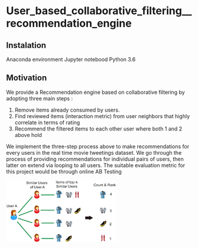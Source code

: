 # User_based_collaborative_filtering__recommendation_engine
## Instalation
Anaconda environment
Jupyter notebood
Python 3.6
## Motivation
We provide a Recommendation engine based on collaborative filtering by adopting three main steps :

1. Remove items already consumed by users.
2. Find reviewed items (interaction metric) from user neighbors that highly correlate in terms of rating
3. Recommend the filtered items to each other user where both 1 and 2 above hold

We implement the three-step process above to make recommendations for every users in the real time movie tweetings dataset. We go through the process of providing recommendations for individual pairs of users, then latter on extend via looping to all users.
The suitable evaluation metric for this project would be through online AB Testing


![alt text](https://github.com/Tsakunelson/User_based_collaborative_filtering_recommendation_engine/blob/master/user_based_collab_recs.png)
